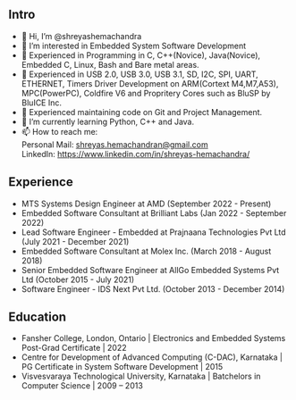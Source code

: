 
## Intro
- 👋 Hi, I’m @shreyashemachandra
- 👀 I’m interested in Embedded System Software Development
- 👀 Experienced in Programming in C, C++(Novice), Java(Novice), Embedded C, Linux, Bash and Bare metal areas.
- 👀 Experienced in USB 2.0, USB 3.0, USB 3.1, SD, I2C, SPI, UART, ETHERNET, Timers Driver Development 
     on ARM(Cortext M4,M7,A53), MPC(PowerPC), Coldfire V6 and Propritery Cores such as BluSP by BluICE Inc.
- 👀 Experienced maintaining code on Git and Project Management.
- 🌱 I’m currently learning Python, C++ and Java.
- 📫 How to reach me: <br />
  Personal Mail: shreyas.hemachandran@gmail.com <br />
  LinkedIn: https://www.linkedin.com/in/shreyas-hemachandra/
   
## Experience
- MTS Systems Design Engineer at AMD (September 2022 - Present)
- Embedded Software Consultant at Brilliant Labs (Jan 2022 - September 2022)
- Lead Software Engineer - Embedded at Prajnaana Technologies Pvt Ltd (July 2021 - December 2021)
- Embedded Software Consultant at Molex Inc. (March 2018 - August 2018)
- Senior Embedded Software Engineer at AllGo Embedded Systems Pvt Ltd (October 2015 - July 2021)
- Software Engineer - IDS Next Pvt Ltd. (October 2013 - December 2014)

## Education
- Fansher College, London, Ontario | Electronics and Embedded Systems Post-Grad Certificate | 2022
- Centre for Development of Advanced Computing (C-DAC), Karnataka | PG Certificate in System Software Development | 2015
- Visvesvaraya Technological University, Karnataka | Batchelors in Computer Science | 2009 – 2013

<!---
shreyasprajnaana/shreyasprajnaana is a ✨ special ✨ repository because its `README.md` (this file) appears on your GitHub profile.
You can click the Preview link to take a look at your changes.
--->
